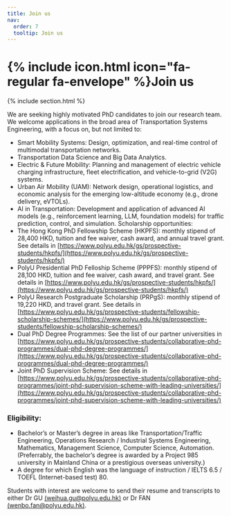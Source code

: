 ```yaml
---
title: Join us
nav:
  order: 7
  tooltip: Join us
---
```


# {% include icon.html icon="fa-regular fa-envelope" %}Join us

{% include section.html %}

We are seeking highly motivated PhD candidates to join our research team. We welcome applications in the broad area of Transportation Systems Engineering, with a focus on, but not limited to:
-	Smart Mobility Systems: Design, optimization, and real-time control of multimodal transportation networks.
-	Transportation Data Science and Big Data Analytics.
-	Electric & Future Mobility: Planning and management of electric vehicle charging infrastructure, fleet electrification, and vehicle-to-grid (V2G) systems.
-	Urban Air Mobility (UAM): Network design, operational logistics, and economic analysis for the emerging low-altitude economy (e.g., drone delivery, eVTOLs).
-	AI in Transportation: Development and application of advanced AI models (e.g., reinforcement learning, LLM, foundation models) for traffic prediction, control, and simulation.
Scholarship opportunities:
-	The Hong Kong PhD Fellowship Scheme (HKPFS): monthly stipend of 28,400 HKD, tuition and fee waiver, cash award, and annual travel grant. See details in [https://www.polyu.edu.hk/gs/prospective-students/hkpfs/](https://www.polyu.edu.hk/gs/prospective-students/hkpfs/)
-	PolyU Presidential PhD Felloship Scheme (PPPFS): monthly stipend of 28,100 HKD, tuition and fee waiver, cash award, and travel grant. See details in [https://www.polyu.edu.hk/gs/prospective-students/hkpfs/](https://www.polyu.edu.hk/gs/prospective-students/hkpfs/) 
-	PolyU Research Postgraduate Scholarship (PRPgS): monthly stipend of 19,220 HKD, and travel grant. See details in [https://www.polyu.edu.hk/gs/prospective-students/fellowship-scholarship-schemes/](https://www.polyu.edu.hk/gs/prospective-students/fellowship-scholarship-schemes/) 
-	Dual PhD Degree Programmes: See the list of our partner universities in [https://www.polyu.edu.hk/gs/prospective-students/collaborative-phd-programmes/dual-phd-degree-programmes/](https://www.polyu.edu.hk/gs/prospective-students/collaborative-phd-programmes/dual-phd-degree-programmes/)
-	Joint PhD Supervision Scheme: See details in [https://www.polyu.edu.hk/gs/prospective-students/collaborative-phd-programmes/joint-phd-supervision-scheme-with-leading-universities/](https://www.polyu.edu.hk/gs/prospective-students/collaborative-phd-programmes/joint-phd-supervision-scheme-with-leading-universities/) 

### Eligibility:
-	Bachelor’s or Master’s degree in areas like Transportation/Traffic Engineering, Operations Research / Industrial Systems Engineering, Mathematics, Management Science, Computer Science, Automation. (Preferrably, the bachelor’s degree is awarded by a Project 985 university in Mainland China or a prestigious overseas university.)
-	A degree for which English was the language of instruction / IELTS 6.5 / TOEFL (Internet-based test) 80.

Students with interest are welcome to send their resume and transcripts to either Dr GU [(weihua.gu@polyu.edu.hk)](weihua.gu@polyu.edu.hk) or Dr FAN [(wenbo.fan@polyu.edu.hk)](wenbo.fan@polyu.edu.hk).
